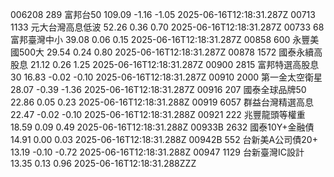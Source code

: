 006208	289	富邦台50	109.09	-1.16	-1.05	2025-06-16T12:18:31.287Z
00713	1133	元大台灣高息低波	52.26	0.36	0.70	2025-06-16T12:18:31.287Z
00733	68	富邦臺灣中小	39.08	0.06	0.15	2025-06-16T12:18:31.287Z
00858	600	永豐美國500大	29.54	0.24	0.80	2025-06-16T12:18:31.287Z
00878	1572	國泰永續高股息	21.12	0.26	1.25	2025-06-16T12:18:31.287Z
00900	2815	富邦特選高股息30	16.83	-0.02	-0.10	2025-06-16T12:18:31.287Z
00910	2000	第一金太空衛星	28.07	-0.39	-1.36	2025-06-16T12:18:31.287Z
00916	207	國泰全球品牌50	22.86	0.05	0.23	2025-06-16T12:18:31.288Z
00919	6057	群益台灣精選高息	22.47	-0.02	-0.10	2025-06-16T12:18:31.288Z
00921	222	兆豐龍頭等權重	18.59	0.09	0.49	2025-06-16T12:18:31.288Z
00933B	2632	國泰10Y+金融債	14.91	0.00	0.03	2025-06-16T12:18:31.288Z
00942B	552	台新美A公司債20+	13.19	-0.10	-0.72	2025-06-16T12:18:31.288Z
00947	1129	台新臺灣IC設計	13.35	0.13	0.96	2025-06-16T12:18:31.288ZZZ